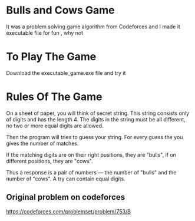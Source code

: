 # Bulls and Cows Game
It was a problem solving game algorithm from Codeforces and I made it executable file for fun , why not 

# To Play The Game
Download the executable_game.exe file and try it

# Rules Of The Game
On a sheet of paper, you will think of secret string. This string consists only of digits and has the length 4.
The digits in the string must be all different, no two or more equal digits are allowed.

Then the program will tries to guess your string. 
For every guess the you gives the number of matches.

If the matching digits are on their right positions, they are "bulls",
if on different positions, they are "cows".

Thus a response is a pair of numbers — the number of "bulls" and the number of "cows". A try can contain equal digits.


## Original problem on codeforces
https://codeforces.com/problemset/problem/753/B


